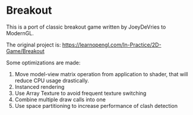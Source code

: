 # Breakout
This is a port of classic breakout game written by JoeyDeVries to ModernGL.

The original project is:
https://learnopengl.com/In-Practice/2D-Game/Breakout

Some optimizations are made:
1. Move model-view matrix operation from application to shader, that will reduce CPU usage drastically.
2. Instanced rendering
3. Use Array Texture to avoid frequent texture switching
4. Combine multiple draw calls into one
5. Use space partitioning to increase performance of clash detection
